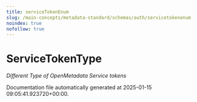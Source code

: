 ```yaml
---
title: serviceTokenEnum
slug: /main-concepts/metadata-standard/schemas/auth/servicetokenenum
noindex: true
nofollow: true
---
```


# ServiceTokenType

*Different Type of OpenMetadata Service tokens*



Documentation file automatically generated at 2025-01-15 09:05:41.923720+00:00.
